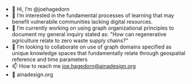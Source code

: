 - 👋 Hi, I’m @joehagedorn
- 👀 I’m interested in the fundamental processes of learning that may benefit vulnerabile communities lacking digital resources.
- 🌱 I’m currently working on using graph organizational principles to document my general inquiry stated as: "How can regenerative agriculture relate to zero waste supply chains?"
- 💞️ I’m looking to collaborate on use of graph domains specified as unique knowledge spaces that fundamentally relate through geospatial reference and time parameters
- 📫 How to reach me joe.hagedorn@ainadesign.org
- 👀 ainadesign.org

<!---
joehagedorn/joehagedorn is a ✨ special ✨ repository because its `README.md` (this file) appears on your GitHub profile.
You can click the Preview link to take a look at your changes.
--->
